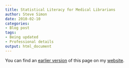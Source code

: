 ```yaml
---
title: Statistical Literacy for Medical Librarians
author: Steve Simon
date: 2010-02-10
categories:
- Blog post
tags:
- Being updated
- Professional details
output: html_document
---
```


You can find an [earlier version][sim1] of this page on my [website][sim2].

[sim1]: http://www.pmean.com/10/StatisticsLibrarians.html
[sim2]: http://www.pmean.com

